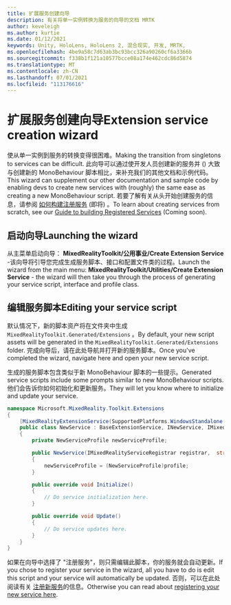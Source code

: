 ```yaml
---
title: 扩展服务创建向导
description: 有关将单一实例转换为服务的向导的文档 MRTK
author: keveleigh
ms.author: kurtie
ms.date: 01/12/2021
keywords: Unity, HoloLens, HoloLens 2, 混合现实, 开发, MRTK,
ms.openlocfilehash: 4be9a58c7d63ab3bc93bcc326a90260cf6a3366b
ms.sourcegitcommit: f338b1f121a10577bcce08a174e462cdc86d5874
ms.translationtype: MT
ms.contentlocale: zh-CN
ms.lasthandoff: 07/01/2021
ms.locfileid: "113176616"
---
```

# <a name="extension-service-creation-wizard"></a><span data-ttu-id="2af68-104">扩展服务创建向导</span><span class="sxs-lookup"><span data-stu-id="2af68-104">Extension service creation wizard</span></span>

<span data-ttu-id="2af68-105">使从单一实例到服务的转换变得很困难。</span><span class="sxs-lookup"><span data-stu-id="2af68-105">Making the transition from singletons to services can be difficult.</span></span> <span data-ttu-id="2af68-106">此向导可以通过使开发人员创建新的服务并 () 大致与创建新的 MonoBehaviour 脚本相比，来补充我们的其他文档和示例代码。</span><span class="sxs-lookup"><span data-stu-id="2af68-106">This wizard can supplement our other documentation and sample code by enabling devs to create new services with (roughly) the same ease as creating a new MonoBehaviour script.</span></span> <span data-ttu-id="2af68-107">若要了解有关从头开始创建服务的信息，请参阅 [如何构建注册服务](../../configuration/mixed-reality-configuration-guide.md) (即将) 。</span><span class="sxs-lookup"><span data-stu-id="2af68-107">To learn about creating services from scratch, see our [Guide to building Registered Services](../../configuration/mixed-reality-configuration-guide.md) (Coming soon).</span></span>

## <a name="launching-the-wizard"></a><span data-ttu-id="2af68-108">启动向导</span><span class="sxs-lookup"><span data-stu-id="2af68-108">Launching the wizard</span></span>

<span data-ttu-id="2af68-109">从主菜单启动向导： **MixedRealityToolkit/公用事业/Create Extension Service** -该向导将引导您完成生成服务脚本、接口和配置文件类的过程。</span><span class="sxs-lookup"><span data-stu-id="2af68-109">Launch the wizard from the main menu: **MixedRealityToolkit/Utilities/Create Extension Service** - the wizard will then take you through the process of generating your service script, interface and profile class.</span></span>

## <a name="editing-your-service-script"></a><span data-ttu-id="2af68-110">编辑服务脚本</span><span class="sxs-lookup"><span data-stu-id="2af68-110">Editing your service script</span></span>

<span data-ttu-id="2af68-111">默认情况下，新的脚本资产将在文件夹中生成 `MixedRealityToolkit.Generated/Extensions` 。</span><span class="sxs-lookup"><span data-stu-id="2af68-111">By default, your new script assets will be generated in the `MixedRealityToolkit.Generated/Extensions` folder.</span></span> <span data-ttu-id="2af68-112">完成向导后，请在此处导航并打开新的服务脚本。</span><span class="sxs-lookup"><span data-stu-id="2af68-112">Once you've completed the wizard, navigate here and open your new service script.</span></span>

<span data-ttu-id="2af68-113">生成的服务脚本包含类似于新 MonoBehaviour 脚本的一些提示。</span><span class="sxs-lookup"><span data-stu-id="2af68-113">Generated service scripts include some prompts similar to new MonoBehaviour scripts.</span></span> <span data-ttu-id="2af68-114">他们会告诉你如何初始化和更新服务。</span><span class="sxs-lookup"><span data-stu-id="2af68-114">They will let you know where to initialize and update your service.</span></span>

```csharp
namespace Microsoft.MixedReality.Toolkit.Extensions
{
    [MixedRealityExtensionService(SupportedPlatforms.WindowsStandalone|SupportedPlatforms.MacStandalone|SupportedPlatforms.LinuxStandalone|SupportedPlatforms.WindowsUniversal)]
    public class NewService : BaseExtensionService, INewService, IMixedRealityExtensionService
    {
        private NewServiceProfile newServiceProfile;

        public NewService(IMixedRealityServiceRegistrar registrar,  string name,  uint priority,  BaseMixedRealityProfile profile) : base(registrar, name, priority, profile) 
        {
            newServiceProfile = (NewServiceProfile)profile;
        }

        public override void Initialize()
        {
            // Do service initialization here.
        }

        public override void Update()
        {
            // Do service updates here.
        }
    }
}
```

<span data-ttu-id="2af68-115">如果在向导中选择了 "注册服务"，则只需编辑此脚本，你的服务就会自动更新。</span><span class="sxs-lookup"><span data-stu-id="2af68-115">If you chose to register your service in the wizard, all you have to do is edit this script and your service will automatically be updated.</span></span> <span data-ttu-id="2af68-116">否则，可以在此处阅读有关 [注册新服务](../../configuration/mixed-reality-configuration-guide.md)的信息。</span><span class="sxs-lookup"><span data-stu-id="2af68-116">Otherwise you can read about [registering your new service here](../../configuration/mixed-reality-configuration-guide.md).</span></span>
